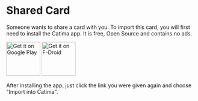 # Shared Card

Someone wants to share a card with you. To import this card, you will first need to install the Catima app. It is free, Open Source and contains no ads.

<a href="https://play.google.com/store/apps/details?id=me.hackerchick.catima" target="_blank">
<img src="https://play.google.com/intl/en_us/badges/images/generic/en-play-badge.png" alt="Get it on Google Play" height="90"/></a>
<a href="https://f-droid.org/repository/browse/?fdid=me.hackerchick.catima" target="_blank">
<img src="https://f-droid.gitlab.io/artwork/badge/get-it-on.png" alt="Get it on F-Droid" height="90"/></a>

After installing the app, just click the link you were given again and choose "Import into Catima".
